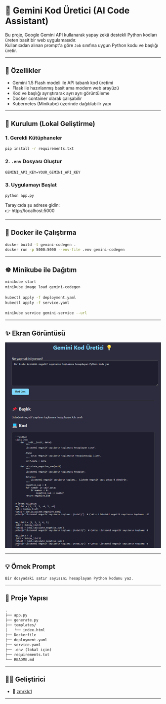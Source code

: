 # 🧠 Gemini Kod Üretici (AI Code Assistant)

Bu proje, Google Gemini API kullanarak yapay zekâ destekli Python kodları üreten basit bir web uygulamasıdır.  
Kullanıcıdan alınan prompt'a göre `Job` sınıfına uygun Python kodu ve başlığı üretir.

---

## 🚀 Özellikler

- Gemini 1.5 Flash modeli ile API tabanlı kod üretimi
- Flask ile hazırlanmış basit ama modern web arayüzü
- Kod ve başlığı ayrıştırarak ayrı ayrı görüntüleme
- Docker container olarak çalışabilir
- Kubernetes (Minikube) üzerinde dağıtılabilir yapı

---

## 🧰 Kurulum (Lokal Geliştirme)

### 1. Gerekli Kütüphaneler

```bash
pip install -r requirements.txt
```

### 2. `.env` Dosyası Oluştur

```env
GEMINI_API_KEY=YOUR_GEMINI_API_KEY
```

### 3. Uygulamayı Başlat

```bash
python app.py
```

Tarayıcıda şu adrese gidin:  
👉 http://localhost:5000

---

## 🐳 Docker ile Çalıştırma

```bash
docker build -t gemini-codegen .
docker run -p 5000:5000 --env-file .env gemini-codegen
```

---

## ☸️ Minikube ile Dağıtım

```bash
minikube start
minikube image load gemini-codegen

kubectl apply -f deployment.yaml
kubectl apply -f service.yaml

minikube service gemini-service --url
```

---

## ✨ Ekran Görüntüsü

![Uygulama Arayüzü](image.png)

---

## 💡 Örnek Prompt

```
Bir dosyadaki satır sayısını hesaplayan Python kodunu yaz.
```

---

## 📁 Proje Yapısı

```
.
├── app.py
├── generate.py
├── templates/
│   └── index.html
├── Dockerfile
├── deployment.yaml
├── service.yaml
├── .env (lokal için)
├── requirements.txt
└── README.md
```

---

## 👨‍💻 Geliştirici

- 👤 [zmrklc1](https://github.com/zumreKilic)

---
